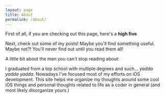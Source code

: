 ```yaml
---
layout: page
title: About
permalink: /about/
---
```


First of all, if you are checking out this page, here's a **high five**

Next, check out some of my posts! Maybe you'll find something useful. Maybe not?! You'll never find out until you read them all!

A little bit about the man you can't stop reading about:

I graduated from a top school with multiple degrees and such... _yadda yadda yadda_. Nowadays I've focused most of my efforts on iOS development. This site helps me organize my thoughts around some cool iOS things and personal thoughts related to life as a coder in general (and most likely disorganize yours )
